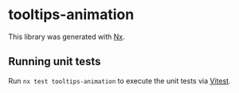# tooltips-animation

This library was generated with [Nx](https://nx.dev).

## Running unit tests

Run `nx test tooltips-animation` to execute the unit tests via [Vitest](https://vitest.dev/).
